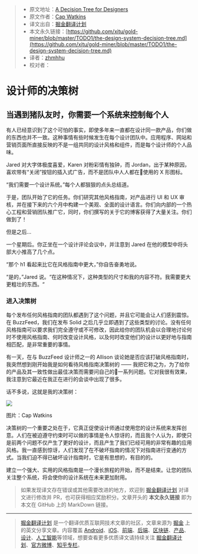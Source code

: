 > * 原文地址：[A Decision Tree for Designers](https://medium.com/s/story/the-design-system-decision-tree-edba9abdb83b)
> * 原文作者：[Cap Watkins](https://medium.com/@cap)
> * 译文出自：[掘金翻译计划](https://github.com/xitu/gold-miner)
> * 本文永久链接：[https://github.com/xitu/gold-miner/blob/master/TODO1/the-design-system-decision-tree.md](https://github.com/xitu/gold-miner/blob/master/TODO1/the-design-system-decision-tree.md)
> * 译者：[zhmhhu](https://github.com/zhmhhu)
> * 校对者：

# 设计师的决策树

## 当遇到猪队友时，你需要一个系统来控制每个人

有人已经意识到了这个可怕的事实，即使多年来一直都在设计同一款产品，你们做的东西也并不一致。这种事情有些时候发生在每个设计团队中。应用程序、网站和营销页面所直接反映的不是一组共同的设计风格和组件，而是每个设计师的个人品味。

Jared 对大字体极度喜爱，Karen 对粉彩情有独钟，而 Jordan，出于某种原因，喜欢带有“关闭”按钮的插入式广告，而不是团队中人人都在使用的 X 形图标。

“我们需要一个设计系统。”每个人都狠狠的点头总结道。

于是，团队开始了它的任务。你们研究其他风格指南，对产品进行 UI 和 UX 审核，并在接下来的六个月中构建一个美观、全面的设计语言。你们向内部的一个热心工程和营销团队推广它，同时，你们撰写的关于它的博客获得了大量关注。你们做到了！

但是之后…

一个星期后。你正坐在一个设计评论会议中，并注意到 Jared 在他的模型中将头部大小推高了几个点。

“那个 h1 看起来比它在风格指南中更大，”你自告奋勇地说。

“是的，”Jared 说。“在这种情况下，这种类型的尺寸和我的内容不符。我需要更大更粗壮的东西。“

### 进入决策树

每个发布任何风格指南的团队都遇到了这个问题，并且它可能会让人们感到震惊。在 BuzzFeed，我们在发布 Solid 之后几乎立即遇到了这些类型的讨论。没有任何风格指南可以要求我们完全遵守或不可修改，因此给你的团队机会以合理地讨论何时不使用风格指南、何时改变设计风格，以及何时改变他们的设计以更好地与指南相匹配，是非常重要的事情。

有一天，在与 BuzzFeed 设计师之一的 Allison 谈论她是否应该打破风格指南时，我突然想到刚开始我是如何看待风格指南决策树的 —— 我把它称之为，为了给你的产品及其一致性做出最佳决策而需要问自己的一系列问题。它对我很有效果，我注意到它最近在我正在进行的会谈中出现了很多。

话不多说，这就是我的决策树：

![](https://cdn-images-1.medium.com/max/800/1*d0tvwAZeyu8foM7fa4UGDQ.jpeg)

图片：Cap Watkins

决策树的一个重要之处在于，它真正促使设计师通过使用您的设计系统来发挥创意。人们在被迫遵守约束时可以做的事情是令人惊讶的，而且我个人认为，即使只是前两个问题不仅产生了更好的设计，而且产生了我们已经可用的非常有趣的应用风格。我一直感到惊讶，人们发现了在不破坏指南的情况下对指南进行变通的方式。当我们迫不得已破坏设计指南时，它是有思想的，有目的的。

建立一个强大、实用的风格指南是一个漫长旅程的开始，而不是结束。让您的团队关注整个系统，将会使你的设计系统在未来更加耐用。

> 如果发现译文存在错误或其他需要改进的地方，欢迎到 [掘金翻译计划](https://github.com/xitu/gold-miner) 对译文进行修改并 PR，也可获得相应奖励积分。文章开头的 **本文永久链接** 即为本文在 GitHub 上的 MarkDown 链接。


---

> [掘金翻译计划](https://github.com/xitu/gold-miner) 是一个翻译优质互联网技术文章的社区，文章来源为 [掘金](https://juejin.im) 上的英文分享文章。内容覆盖 [Android](https://github.com/xitu/gold-miner#android)、[iOS](https://github.com/xitu/gold-miner#ios)、[前端](https://github.com/xitu/gold-miner#前端)、[后端](https://github.com/xitu/gold-miner#后端)、[区块链](https://github.com/xitu/gold-miner#区块链)、[产品](https://github.com/xitu/gold-miner#产品)、[设计](https://github.com/xitu/gold-miner#设计)、[人工智能](https://github.com/xitu/gold-miner#人工智能)等领域，想要查看更多优质译文请持续关注 [掘金翻译计划](https://github.com/xitu/gold-miner)、[官方微博](http://weibo.com/juejinfanyi)、[知乎专栏](https://zhuanlan.zhihu.com/juejinfanyi)。
